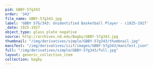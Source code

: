 ```yaml
---
pid: GBBY-57g343
order: '343'
file_name: GBBY-57g343.jpg
label: 'GBBY 57G/343: Unidentified Basketball Player - c1925-1927'
_date: 1925-1927
object_type: glass plate negative
source: http://archives.nd.edu/Bagby/GBBY-57g343.jpg
thumbnail: "/img/derivatives/simple/GBBY-57g343/thumbnail.jpg"
manifest: "/img/derivatives/iiif/images/GBBY-57g343/manifest.json"
full: "/img/derivatives/simple/GBBY-57g343/full.jpg"
layout: generic_collection_item
collection: bagby
---
```

